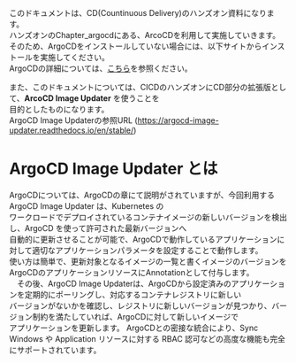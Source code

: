 このドキュメントは、CD(Countinuous Delivery)のハンズオン資料になります。  
ハンズオンのChapter_argocdにある、ArcoCDを利用して実施していきます。  
そのため、ArgoCDをインストールしていない場合には、以下サイトからインストールを実施してください。  
ArgoCDの詳細については、[こちら](https://github.com/cloudnativedaysjp/cnd-handson/blob/main/chapter_argocd/README_webui.md)を参照ください。  

また、このドキュメントについては、CICDのハンズオンにCD部分の拡張版として、<B>ArcoCD Image Updater</B> を使うことを  
目的としたものになります。  
ArgoCD Image Updaterの参照URL (https://argocd-image-updater.readthedocs.io/en/stable/)

# ArgoCD Image Updater とは

ArgoCDについては、ArgoCDの章にて説明がされていますが、今回利用する ArgoCD Image Updater は、Kubernetes の  
ワークロードでデプロイされているコンテナイメージの新しいバージョンを検出し、ArgoCD を使って許可された最新バージョンへ  
自動的に更新させることが可能で、ArgoCDで動作しているアプリケーションに対して適切なアプリケーションパラメータを設定することで動作します。    
使い方は簡単で、更新対象となるイメージの一覧と書くイメージのバージョンをArgoCDのアプリケーションリソースにAnnotationとして付与します。    
　その後、ArgoCD Image Updaterは、ArgoCDから設定済みのアプリケーションを定期的にポーリングし、対応するコンテナレジストリに新しい    
バージョンがないかを確認し、レジストリに新しいバージョンが見つかり、バージョン制約を満たしていれば、ArgoCDに対して新しいイメージで  
アプリケーションを更新します。 
ArgoCDとの密接な統合により、Sync Windows や Application リソースに対する RBAC 認可などの高度な機能も完全にサポートされています。  



